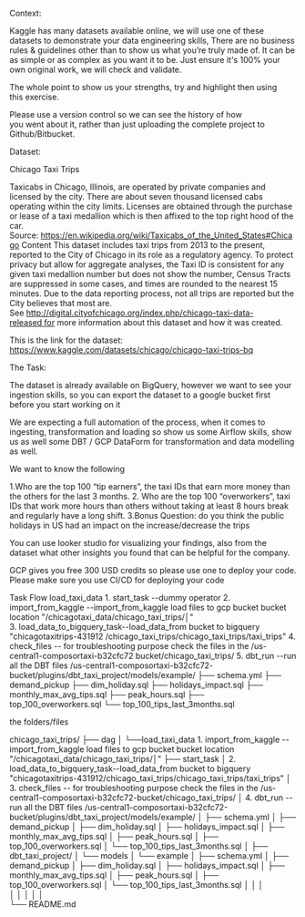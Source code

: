 Context:

Kaggle has many datasets available online, we will use one of these datasets to demonstrate your data engineering skills, There are no business rules & guidelines other than to show us what you’re truly made of. It can be as simple or as complex as you want it to be. Just ensure it's 100% your own original work, we will check and validate.

The whole point to show us your strengths, try and highlight then using this exercise.

Please use a version control so we can see the history of how you went about it, rather than just uploading the complete project to Github/Bitbucket.

Dataset: 

Chicago Taxi Trips

Taxicabs in Chicago, Illinois, are operated by private companies and licensed by the city. There are about seven thousand licensed cabs operating within the city limits. Licenses are obtained through the purchase or lease of a taxi medallion which is then affixed to the top right hood of the car. Source: https://en.wikipedia.org/wiki/Taxicabs_of_the_United_States#Chicago
Content
This dataset includes taxi trips from 2013 to the present, reported to the City of Chicago in its role as a regulatory agency. To protect privacy but allow for aggregate analyses, the Taxi ID is consistent for any given taxi medallion number but does not show the number, Census Tracts are suppressed in some cases, and times are rounded to the nearest 15 minutes. Due to the data reporting process, not all trips are reported but the City believes that most are. See http://digital.cityofchicago.org/index.php/chicago-taxi-data-released for more information about this dataset and how it was created.


This is the link for the dataset: 
https://www.kaggle.com/datasets/chicago/chicago-taxi-trips-bq

The Task:

The dataset is  already available on BigQuery, however we want to see your ingestion skills, so you can export the dataset to a google bucket first before you start working on it 

We are expecting a full automation of the process, when it comes to ingesting, transformation and loading so show us some Airflow skills, show us as well some DBT / GCP DataForm for transformation  and data modelling as well. 



We want to know the following 


1.Who are the top 100 “tip earners”, the taxi IDs that earn more money than the others for the last 3 months.
2. Who are the top 100 “overworkers”, taxi IDs that work more hours than others without taking at least 8 hours break and regularly have a long shift.
3.Bonus Question: do you think the public holidays in US had an impact on the increase/decrease the trips 


You can use looker studio for visualizing your findings, also from the dataset what other insights you found that can be helpful for the company. 

GCP gives you free 300 USD credits so please use one to deploy your code. Please make sure you use CI/CD for deploying your code





Task Flow 
load_taxi_data 1. start_task --dummy operator
               2. import_from_kaggle --import_from_kaggle load files to gcp bucket bucket location 
                  "/chicagotaxi_data/chicago_taxi_trips/│"               
               3. load_data_to_bigquery_task--load_data_from bucket to bigquery "chicagotaxitrips-431912
                   /chicago_taxi_trips/chicago_taxi_trips/taxi_trips"
               4. check_files -- for troubleshooting purpose check the files in the /us-central1-composortaxi-b32cfc72 
                   bucket/chicago_taxi_trips/
	             5. dbt_run  --run all the DBT files     /us-central1-composortaxi-b32cfc72- 
                                                       bucket/plugins/dbt_taxi_project/models/example/
                                           ├── schema.yml
                                           ├── demand_pickup
                                           ├── dim_holiday.sql
                                           ├── holidays_impact.sql
                                           ├── monthly_max_avg_tips.sql
                                           ├── peak_hours.sql
                                           ├── top_100_overworkers.sql
                                           └── top_100_tips_last_3months.sql

the folders/files

chicago_taxi_trips/
├── dag
│     └──load_taxi_data 1. import_from_kaggle --import_from_kaggle load files to gcp bucket bucket location "/chicagotaxi_data/chicago_taxi_trips/│"                ├── start_task
│                       2. load_data_to_bigquery_task--load_data_from bucket to bigquery "chicagotaxitrips-431912/chicago_taxi_trips/chicago_taxi_trips/taxi_trips"
│                       3. check_files -- for troubleshooting purpose check the files in the /us-central1-composortaxi-b32cfc72-bucket/chicago_taxi_trips/
│						4. dbt_run  --run all the DBT files     /us-central1-composortaxi-b32cfc72-bucket/plugins/dbt_taxi_project/models/example/
│                                            ├── schema.yml
│                                            ├── demand_pickup
│                                            ├── dim_holiday.sql
│                                            ├── holidays_impact.sql
│                                            ├── monthly_max_avg_tips.sql
│                                            ├── peak_hours.sql
│                                            ├── top_100_overworkers.sql
│                                            └── top_100_tips_last_3months.sql
│
├── dbt_taxi_project/
│    └── models
│            └── example
│                 ├── schema.yml
│                 ├── demand_pickup
│                 ├── dim_holiday.sql
│                 ├── holidays_impact.sql
│                 ├── monthly_max_avg_tips.sql
│                 ├── peak_hours.sql
│                 ├── top_100_overworkers.sql
│                 └── top_100_tips_last_3months.sql
│ 
│ 
│            
│ 
│ 
│ 
│ 
│           
└── README.md



